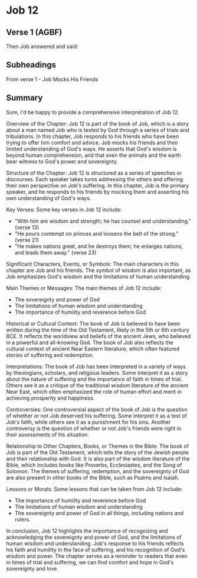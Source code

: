 # Job 12

## Verse 1 (AGBF)

Then Job answered and said:

## Subheadings

From verse 1 - Job Mocks His Friends

## Summary

Sure, I'd be happy to provide a comprehensive interpretation of Job 12. 

Overview of the Chapter:
Job 12 is part of the book of Job, which is a story about a man named Job who is tested by God through a series of trials and tribulations. In this chapter, Job responds to his friends who have been trying to offer him comfort and advice. Job mocks his friends and their limited understanding of God's ways. He asserts that God's wisdom is beyond human comprehension, and that even the animals and the earth bear witness to God's power and sovereignty.

Structure of the Chapter:
Job 12 is structured as a series of speeches or discourses. Each speaker takes turns addressing the others and offering their own perspective on Job's suffering. In this chapter, Job is the primary speaker, and he responds to his friends by mocking them and asserting his own understanding of God's ways.

Key Verses:
Some key verses in Job 12 include:

- "With him are wisdom and strength; he has counsel and understanding." (verse 13)
- "He pours contempt on princes and loosens the belt of the strong." (verse 21)
- "He makes nations great, and he destroys them; he enlarges nations, and leads them away." (verse 23)

Significant Characters, Events, or Symbols:
The main characters in this chapter are Job and his friends. The symbol of wisdom is also important, as Job emphasizes God's wisdom and the limitations of human understanding.

Main Themes or Messages:
The main themes of Job 12 include:

- The sovereignty and power of God
- The limitations of human wisdom and understanding
- The importance of humility and reverence before God

Historical or Cultural Context:
The book of Job is believed to have been written during the time of the Old Testament, likely in the 5th or 6th century BCE. It reflects the worldview and beliefs of the ancient Jews, who believed in a powerful and all-knowing God. The book of Job also reflects the cultural context of ancient Near Eastern literature, which often featured stories of suffering and redemption.

Interpretations:
The book of Job has been interpreted in a variety of ways by theologians, scholars, and religious leaders. Some interpret it as a story about the nature of suffering and the importance of faith in times of trial. Others see it as a critique of the traditional wisdom literature of the ancient Near East, which often emphasized the role of human effort and merit in achieving prosperity and happiness.

Controversies:
One controversial aspect of the book of Job is the question of whether or not Job deserved his suffering. Some interpret it as a test of Job's faith, while others see it as a punishment for his sins. Another controversy is the question of whether or not Job's friends were right in their assessments of his situation.

Relationship to Other Chapters, Books, or Themes in the Bible:
The book of Job is part of the Old Testament, which tells the story of the Jewish people and their relationship with God. It is also part of the wisdom literature of the Bible, which includes books like Proverbs, Ecclesiastes, and the Song of Solomon. The themes of suffering, redemption, and the sovereignty of God are also present in other books of the Bible, such as Psalms and Isaiah.

Lessons or Morals:
Some lessons that can be taken from Job 12 include:

- The importance of humility and reverence before God
- The limitations of human wisdom and understanding
- The sovereignty and power of God in all things, including nations and rulers. 

In conclusion, Job 12 highlights the importance of recognizing and acknowledging the sovereignty and power of God, and the limitations of human wisdom and understanding. Job's response to his friends reflects his faith and humility in the face of suffering, and his recognition of God's wisdom and power. The chapter serves as a reminder to readers that even in times of trial and suffering, we can find comfort and hope in God's sovereignty and love.
